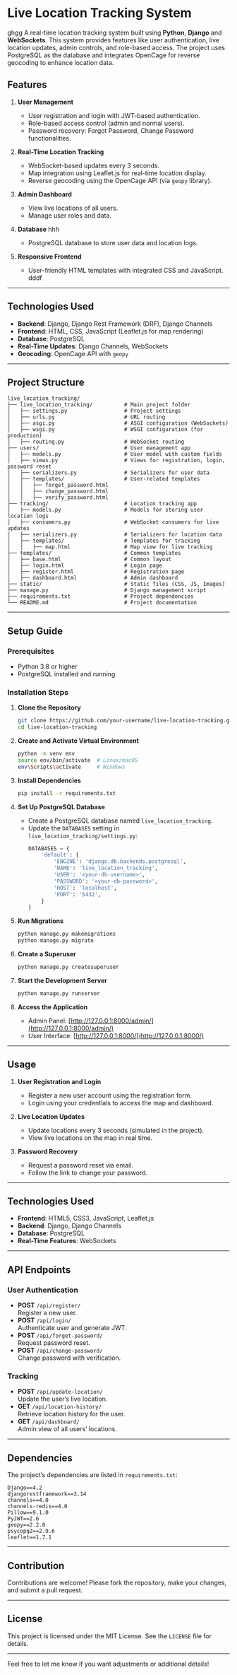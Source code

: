 # **Live Location Tracking System**
ghgg
A real-time location tracking system built using **Python**, **Django** and **WebSockets**. This system provides features like user authentication, live location updates, admin controls, and role-based access. The project uses PostgreSQL as the database and integrates OpenCage for reverse geocoding to enhance location data.


## **Features**

1. **User Management**  
   - User registration and login with JWT-based authentication.  
   - Role-based access control (admin and normal users).  
   - Password recovery: Forgot Password, Change Password functionalities.

2. **Real-Time Location Tracking**  
   - WebSocket-based updates every 3 seconds.  
   - Map integration using Leaflet.js for real-time location display.  
   - Reverse geocoding using the OpenCage API (via `geopy` library).

3. **Admin Dashboard**  
   - View live locations of all users.  
   - Manage user roles and data.  

4. **Database**  hhh
   - PostgreSQL database to store user data and location logs.

5. **Responsive Frontend**  
   - User-friendly HTML templates with integrated CSS and JavaScript.
dddf
---

## **Technologies Used**

- **Backend**: Django, Django Rest Framework (DRF), Django Channels  
- **Frontend**: HTML, CSS, JavaScript (Leaflet.js for map rendering)  
- **Database**: PostgreSQL  
- **Real-Time Updates**: Django Channels, WebSockets  
- **Geocoding**: OpenCage API with `geopy`  

---

## **Project Structure**

```plaintext
live_location_tracking/
├── live_location_tracking/          # Main project folder
│   ├── settings.py                  # Project settings
│   ├── urls.py                      # URL routing
│   ├── asgi.py                      # ASGI configuration (WebSockets)
│   ├── wsgi.py                      # WSGI configuration (for production)
│   ├── routing.py                   # WebSocket routing
├── users/                           # User management app
│   ├── models.py                    # User model with custom fields
│   ├── views.py                     # Views for registration, login, password reset
│   ├── serializers.py               # Serializers for user data
│   ├── templates/                   # User-related templates
│   │   ├── forget_password.html
│   │   ├── change_password.html
│   │   ├── verify_password.html
├── tracking/                        # Location tracking app
│   ├── models.py                    # Models for storing user location logs
│   ├── consumers.py                 # WebSocket consumers for live updates
│   ├── serializers.py               # Serializers for location data
│   ├── templates/                   # Templates for tracking
│   │   ├── map.html                 # Map view for live tracking
├── templates/                       # Common templates
│   ├── base.html                    # Common layout
│   ├── login.html                   # Login page
│   ├── register.html                # Registration page
│   ├── dashboard.html               # Admin dashboard
├── static/                          # Static files (CSS, JS, Images)
├── manage.py                        # Django management script
├── requirements.txt                 # Project dependencies
└── README.md                        # Project documentation
```

---

## **Setup Guide**

### Prerequisites

- Python 3.8 or higher  
- PostgreSQL installed and running  


### Installation Steps

1. **Clone the Repository**  
   ```bash
   git clone https://github.com/your-username/live-location-tracking.git
   cd live-location-tracking
   ```

2. **Create and Activate Virtual Environment**  
   ```bash
   python -m venv env
   source env/bin/activate  # Linux/macOS
   env\Scripts\activate     # Windows
   ```

3. **Install Dependencies**  
   ```bash
   pip install -r requirements.txt
   ```

4. **Set Up PostgreSQL Database**  
   - Create a PostgreSQL database named `live_location_tracking`.  
   - Update the `DATABASES` setting in `live_location_tracking/settings.py`:
     ```python
     DATABASES = {
         'default': {
             'ENGINE': 'django.db.backends.postgresql',
             'NAME': 'live_location_tracking',
             'USER': '<your-db-username>',
             'PASSWORD': '<your-db-password>',
             'HOST': 'localhost',
             'PORT': '5432',
         }
     }
     ```

5. **Run Migrations**  
   ```bash
   python manage.py makemigrations
   python manage.py migrate
   ```

6. **Create a Superuser**  
   ```bash
   python manage.py createsuperuser
   ```

7. **Start the Development Server**  
   ```bash
   python manage.py runserver
   ```

8. **Access the Application**  
   - Admin Panel: [http://127.0.0.1:8000/admin/](http://127.0.0.1:8000/admin/)  
   - User Interface: [http://127.0.0.1:8000/](http://127.0.0.1:8000/)

---

## **Usage**

1. **User Registration and Login**
   - Register a new user account using the registration form.
   - Login using your credentials to access the map and dashboard.

2. **Live Location Updates**
   - Update locations every 3 seconds (simulated in the project).
   - View live locations on the map in real time.

3. **Password Recovery**
   - Request a password reset via email.
   - Follow the link to change your password.

---



## **Technologies Used**

- **Frontend**: HTML5, CSS3, JavaScript, Leaflet.js  
- **Backend**: Django, Django Channels  
- **Database**: PostgreSQL  
- **Real-Time Features**: WebSockets  

---

## **API Endpoints**

### **User Authentication**
- **POST** `/api/register/`  
  Register a new user.  
- **POST** `/api/login/`  
  Authenticate user and generate JWT.  
- **POST** `/api/forget-password/`  
  Request password reset.  
- **POST** `/api/change-password/`  
  Change password with verification.

### **Tracking**
- **POST** `/api/update-location/`  
  Update the user’s live location.  
- **GET** `/api/location-history/`  
  Retrieve location history for the user.  
- **GET** `/api/dashboard/`  
  Admin view of all users’ locations.  

---

## **Dependencies**

The project’s dependencies are listed in `requirements.txt`:

```plaintext
Django==4.2
djangorestframework==3.14
channels==4.0
channels-redis==4.0
Pillow==9.1.0
PyJWT==2.6
geopy==2.2.0
psycopg2==2.9.6
leaflet==1.7.1
```

---

## **Contribution**

Contributions are welcome! Please fork the repository, make your changes, and submit a pull request.

---

## **License**

This project is licensed under the MIT License. See the `LICENSE` file for details.

---

Feel free to let me know if you want adjustments or additional details!
